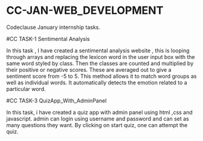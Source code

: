 # CC-JAN-WEB_DEVELOPMENT
Codeclause January internship tasks.

#CC TASK-1 Sentimental Analysis

In this task , I have created a sentimental analysis website , this is looping through arrays and replacing the lexicon word in the user input box with the same word styled by class. Then the classes are counted and multiplied by their positive or negative scores. These are averaged out to give a sentiment score from -5 to 5. This method allows it to match word groups as well as individual words. It automatically detects the emotion related to a particular word.


#CC TASK-3 QuizApp_With_AdminPanel

In this task, i have created a quiz app with admin panel using html ,css and javascript. admin can login using username and password and can set as many questions they want. By clicking on start quiz, one can attempt the quiz. 
